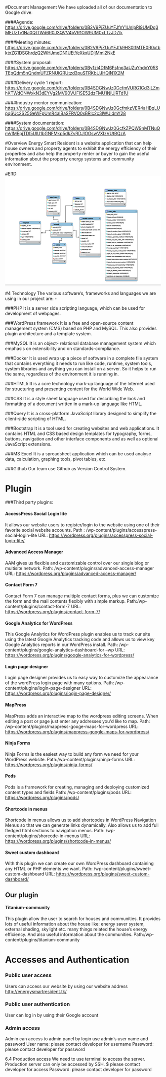 
#Document Management
We have uploaded all of our documentation to Google drive:

####Agenda: 
https://drive.google.com/drive/folders/0B2V9PjZUuYFJfnY1UnlpRl9UMDg3MEUzTy1Na0QtTWd6R0J3QVV4bVR1OW9UM0xLTzJDZlk

####Meeting minutes:
https://drive.google.com/drive/folders/0B2V9PjZUuYFJfk9HS0l1MTE0R0xtbktxZG1DSGhrdzQ2WHJmeDN1UEtYeXkxUDljMml2NkE

####System proposal:
https://drive.google.com/drive/folders/0By1zi4DfM6Fsfno3aUZuYndxY05STEpQdm5nQndmUFZRNUlGRUtzd3puSTRKbUJHQlN1X2M

####Delivery cycle 1 report:
https://drive.google.com/drive/folders/0B4SDGNwJz0GcfmVURG1Cd3lLZmhKTWdONWxkN3dEYVg2MV90VUFlSE52dzFMU1NiUjRTd1U

####Industry mentor communication:
https://drive.google.com/drive/folders/0B4SDGNwJz0GcfmkzVER4aHBqLUpqSUc2S25GeWFpUmR4alBaSFRVQ0xBRlc2c3lWUldmY28

####System documentation:
https://drive.google.com/drive/folders/0B4SDGNwJz0GcfkZPQW9nMTNuQmVIMEpjTDI5UlU1bGNFMkp5dkZvRDJlOGswVXIzVUtBQzA

#Overview
Energy Smart Resident is a website application that can help house owners and property agents to exhibit the energy efficiency of their properties and also help the property renter or buyer to gain the useful information about the property energy systems and community environment.


#ERD
![Alt text](/ERD.png "Entity Relationship Diagram")

#4 Technology
The various software’s, frameworks and languages we are using in our project are: -

###PHP
It is a server side scripting language, which can be used for development of webpages.

###WordPress framework
It is a free and open-source content management system (CMS) based on PHP and MySQL. This also provides plugin architecture and a template system.

###MySQL
It is an object- relational database management system which emphasis on extensibility and on standards-compliance.

###Docker
It is used wrap up a piece of software in a complete file system that contains everything it needs to run like code, runtime, system tools, system libraries and anything you can install on a server. So it helps to run the same, regardless of the environment it is running in.

###HTML5
It is a core technology mark-up language of the Internet used for structuring and presenting content for the World Wide Web.

###CSS
It is a style sheet language used for describing the look and formatting of a document written in a mark-up language like HTML.

###Query
It is a cross-platform JavaScript library designed to simplify the client-side scripting
of HTML.

###Bootstrap
It is a tool used for creating websites and web applications. It contains HTML and CSS based design templates for typography, forms, buttons, navigation and other interface components and as well as optional JavaScript extensions.

###MS Excel
It is a spreadsheet application which can be used analyse data, calculation, graphing
tools, pivot tables, etc.

###Github
Our team use Github as Version Control System.


# Plugin
###Third party plugins:

#### AccessPress Social Login lite
It allows our website users to register/login to the website using one of their favorite social website accounts.
Path : /wp-content/plugins/accesspress-social-login-lite
URL: https://wordpress.org/plugins/accesspress-social-login-lite/

#### Advanced Access Manager
AAM gives us flexible and customizable control over our single blog or multisite network.
Path: /wp-content/plugins/advanced-access-manager
URL: https://wordpress.org/plugins/advanced-access-manager/

#### Contact Form 7
Contact Form 7 can manage multiple contact forms, plus we can customize the form and the mail contents flexibly with simple markup.
Path:/wp-content/plugins/contact-form-7
URL: https://wordpress.org/plugins/contact-form-7/

#### Google Analytics for WordPress
This Google Analytics for WordPress plugin enables us to track our site using the latest Google Analytics tracking code and allows us to view key Google Analytics reports in our WordPress install.
Path: /wp-content/plugins/google-analytics-dashboard-for –wp
URL: https://wordpress.org/plugins/google-analytics-for-wordpress/

#### Login page designer
Login page designer provides us to easy way to customize the appearance of the wordPress login page with many options.
Path: /wp-content/plugins/login-page-designer
URL: https://wordpress.org/plugins/login-page-designer/

#### MapPress
MapPress adds an interactive map to the wordpress editing screens. When editing a post or page just enter any addresses you'd like to map.
Path: /wp-content/plugins/mappress-googe-maps-for-wordpress
URL: https://wordpress.org/plugins/mappress-google-maps-for-wordpress/

#### Ninja Forms
Ninja Forms is the easiest way to build any form we need for your WordPress website.
Path:/wp-content/plugins/ninja-forms
URL: https://wordpress.org/plugins/ninja-forms/

#### Pods
Pods is a framework for creating, managing and deploying customized content types and fields
Path: /wp-content/plugins/pods
URL: https://wordpress.org/plugins/pods/

#### Shortcode in menus
Shortcode in menus allows us to add shortcodes in WordPress Navigation Menus so that we can generate links dynamically. Also allows us to add full fledged html sections to navigation menus.
Path: /wp-content/plugins/shorcode-in-menus
URL: https://wordpress.org/plugins/shortcode-in-menus/

#### Sweet custom dashboard
With this plugin we can create our own WordPress dashboard containing any HTML or PHP elements we want.
Path: /wp-content/plugins/sweet-custom-dashboard
URL: https://wordpress.org/plugins/sweet-custom-dashboard/

## Our plugin

#### Titanium-community
This plugin allow the user to search for houses and communities. It provides lots of useful information about the house like: energy saver system, external shading, skylight etc. many things related the house’s energy efficiency. And also useful information about the communities.
Path:/wp-content/plugins/titanium-community


# Accesses and Authentication
### Public user access
Users can access our website by using our website address
http://energysmartresident.tk/

### Public user authentication
User can log in by using their Google account

### Admin access
Admin can access to admin panel by login use admin’s user name and password
User name: please contact developer for username
Password: please contact developer for password

6.4 Production access
We need to use terminal to access the server. Production server can only be accessed by SSH.
$ please contact developer for access
Password: please contact developer for password

